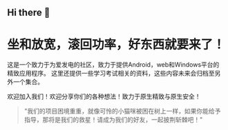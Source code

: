 ## Hi there 👋
# 坐和放宽，滚回功率，好东西就要来了！
这是一个致力于为爱发电的社区，致力于提供Android，web和Windows平台的精致应用程序。
这里还提供一些学习考试相关的资料，这些内容未来会归档至另外一个集合。

欢迎加入我们！欢迎分享你们的各种想法！致力于原生精致与原生安全！

> "我们的项目困境重重，就像可怜的小猫咪被困在树上一样，如果你能给予指导，那将是我们的救星！请成为我们的好友，一起披荆斩棘吧！"
<!--

**Here are some ideas to get you started:**

🙋‍♀️ A short introduction - what is your organization all about?
🌈 Contribution guidelines - how can the community get involved?
👩‍💻 Useful resources - where can the community find your docs? Is there anything else the community should know?
🍿 Fun facts - what does your team eat for breakfast?
🧙 Remember, you can do mighty things with the power of [Markdown](https://docs.github.com/github/writing-on-github/getting-started-with-writing-and-formatting-on-github/basic-writing-and-formatting-syntax)
-->
